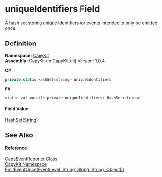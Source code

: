 # uniqueIdentifiers Field


A hash set storing unique identifiers for events intended to only be emitted once.



## Definition
**Namespace:** <a href="N_CapyKit.md">CapyKit</a>  
**Assembly:** CapyKit (in CapyKit.dll) Version: 1.0.4

**C#**
``` C#
private static HashSet<string> uniqueIdentifiers
```
**F#**
``` F#
static val mutable private uniqueIdentifiers: HashSet<string>
```



#### Field Value
<a href="https://learn.microsoft.com/dotnet/api/system.collections.generic.hashset-1" target="_blank" rel="noopener noreferrer">HashSet</a>(<a href="https://learn.microsoft.com/dotnet/api/system.string" target="_blank" rel="noopener noreferrer">String</a>)

## See Also


#### Reference
<a href="T_CapyKit_CapyEventReporter.md">CapyEventReporter Class</a>  
<a href="N_CapyKit.md">CapyKit Namespace</a>  
<a href="M_CapyKit_CapyEventReporter_EmitEventOnce.md">EmitEventOnce(EventLevel, String, String, String, Object[])</a>  
